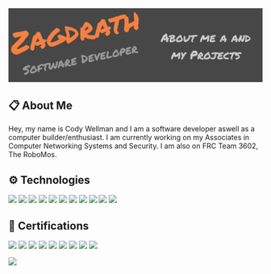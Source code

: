 [![Header](https://raw.githubusercontent.com/zagdrath/Zagdrath/main/readme-header.png "Header")](https://www.codexsystems.us/)

## 📋 About Me

Hey, my name is Cody Wellman and I am a software developer aswell as a computer builder/enthusiast. I am currently working on my Associates in Computer Networking Systems and Security. I am also on FRC Team 3602, The RoboMos.

## ⚙️ Technologies
![](https://img.shields.io/badge/OS-Linux-orange/?logo=linux&color=orange&logoColor=FFFFFF)
![](https://img.shields.io/badge/OS-macOS-orange/?logo=apple&color=orange&logoColor=FFFFFF)
![](https://img.shields.io/badge/OS-Windows-orange/?logo=windows&color=orange&logoColor=FFFFFF)
![](https://img.shields.io/badge/Editor-VS%20Code-orange/?logo=visual%20studio%20code&color=orange&logoColor=FFFFFF)
![](https://img.shields.io/badge/Code-Python-orange/?logo=python&color=orange&logoColor=FFFFFF)
![](https://img.shields.io/badge/Code-Java-orange/?logo=java&color=orange&logoColor=FFFFFF)
![](https://img.shields.io/badge/Code-HTML-orange/?logo=HTML5&color=orange&logoColor=FFFFFF)
![](https://img.shields.io/badge/Code-CSS-orange/?logo=CSS3&color=orange&logoColor=FFFFFF)
![](https://img.shields.io/badge/Shell-Bash-orange/?logo=gnu%20bash&color=orange&logoColor=FFFFFF)
![](https://img.shields.io/badge/Tools-Git-orange/?logo=git&color=orange&logoColor=FFFFFF)
![](https://img.shields.io/badge/Tools-GitHub-orange/?logo=github&color=orange&logoColor=FFFFFF)

## 📄 Certifications
![](https://img.shields.io/badge/MOS-Microsoft%20Word%202016-orange/?logo=windows&color=orange&logoColor=FFFFFF)
![](https://img.shields.io/badge/MOS-Microsoft%20Excel%202016-orange/?logo=windows&color=orange&logoColor=FFFFFF)
![](https://img.shields.io/badge/MOS-Microsoft%20PowerPoint%202016-orange/?logo=windows&color=orange&logoColor=FFFFFF)
![](https://img.shields.io/badge/MTA-Windows%20Operating%20System%20Fundamentals-orange/?logo=windows&color=orange&logoColor=FFFFFF)
![](https://img.shields.io/badge/MTA-Windows%20Server%20Administration%20Fundamentals-orange/?logo=windows&color=orange&logoColor=FFFFFF)
![](https://img.shields.io/badge/MTA-Networking%20Fundamentals-orange/?logo=windows&color=orange&logoColor=FFFFFF)
![](https://img.shields.io/badge/MTA-Security%20Fundamentals-orange/?logo=windows&color=orange&logoColor=FFFFFF)
![](https://img.shields.io/badge/MTA-Mobility%20and%20Device%20Fundamentals-orange/?logo=windows&color=orange&logoColor=FFFFFF)
![](https://img.shields.io/badge/Certiport-Communication%20Skills%20for%20Business-orange/?color=orange)

<a href="https://linux.org/"><img src="https://img.shields.io/badge/OS-Linux-orange/?logo=linux&color=orange&logoColor=FFFFFF" /></a>
